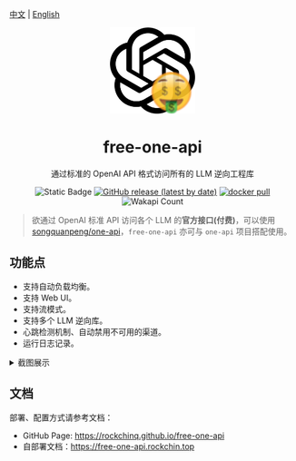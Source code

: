 
[中文](README.md) | [English](README_en.md)

<div align="center">

<img width="150" alt="image" src="web/src/assets/logo.png">

# free-one-api

通过标准的 OpenAI API 格式访问所有的 LLM 逆向工程库

![Static Badge](https://img.shields.io/badge/Free-100%25-green)
[![GitHub release (latest by date)](https://img.shields.io/github/v/release/RockChinQ/free-one-api)](https://github.com/RockChinQ/free-one-api/releases/latest)
<a href="https://hub.docker.com/repository/docker/rockchin/free-one-api">
    <img src="https://img.shields.io/docker/pulls/rockchin/free-one-api?color=green" alt="docker pull">
  </a>
![Wakapi Count](https://wakapi.dev/api/badge/RockChinQ/interval:any/project:free-one-api)

</div>

> 欲通过 OpenAI 标准 API 访问各个 LLM 的**官方接口(付费)**，可以使用 [songquanpeng/one-api](https://github.com/songquanpeng/one-api)，`free-one-api` 亦可与 `one-api` 项目搭配使用。

## 功能点

- 支持自动负载均衡。
- 支持 Web UI。
- 支持流模式。
- 支持多个 LLM 逆向库。
- 心跳检测机制、自动禁用不可用的渠道。
- 运行日志记录。

<details>
<summary>截图展示</summary>

**渠道页面:**

<img width="400" alt="image" src="assets/channels.png">

**添加渠道:**

<img width="400" alt="image" src="assets/add_channel.png">

**Curl:**

<img width="400" alt="image" src="assets/feature.png">

</details>

## 文档

部署、配置方式请参考文档：

- GitHub Page: https://rockchinq.github.io/free-one-api
- 自部署文档：https://free-one-api.rockchin.top
